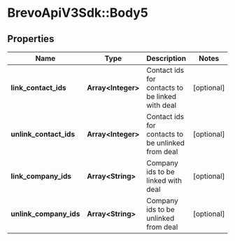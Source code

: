 # BrevoApiV3Sdk::Body5

## Properties
Name | Type | Description | Notes
------------ | ------------- | ------------- | -------------
**link_contact_ids** | **Array&lt;Integer&gt;** | Contact ids for contacts to be linked with deal | [optional] 
**unlink_contact_ids** | **Array&lt;Integer&gt;** | Contact ids for contacts to be unlinked from deal | [optional] 
**link_company_ids** | **Array&lt;String&gt;** | Company ids to be linked with deal | [optional] 
**unlink_company_ids** | **Array&lt;String&gt;** | Company ids to be unlinked from deal | [optional] 


